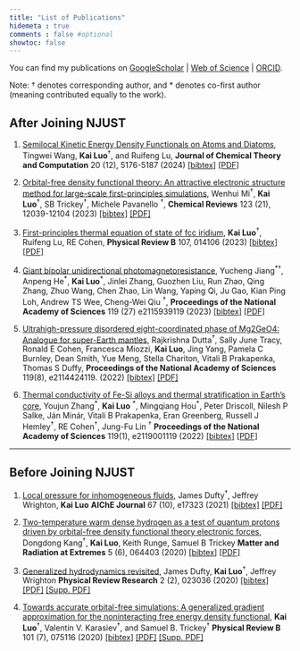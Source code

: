 ```yaml
---
title: "List of Publications"
hidemeta : true
comments : false #optional
showtoc: false
---
```


<!--  see https://gohugo.io/getting-started/configuration-markup/#goldmark for goldmark configuration -->


You can find my publications on [GoogleScholar](https://scholar.google.com/citations?hl=en&user=5byAayIAAAAJ) | [Web of Science](https://www.webofscience.com/wos/author/record/O-3048-2018) | [ORCID](https://orcid.org/0000-0002-3802-0029).

Note: &dagger; denotes corresponding author, and \* denotes co-first author (meaning contributed equally to the work).

## After Joining NJUST
1. [Semilocal Kinetic Energy Density Functionals on Atoms and Diatoms](https://doi.org/10.1021/acs.jctc.4c00532),
Tingwei Wang,   **Kai Luo**<sup>&dagger;</sup>, and Ruifeng Lu, **Journal of Chemical Theory and Computation**  20 (12), 5176-5187 (2024) 
  [[bibtex]](./Wang2024_JCTC.bib) [[PDF]]()

1. [Orbital-free density functional theory: An attractive electronic structure method for large-scale first-principles simulations](https://doi.org/10.1021/acs.chemrev.2c00758),
Wenhui Mi<sup>&dagger;</sup>,   **Kai Luo**<sup>&dagger;</sup>, SB Trickey<sup>&dagger;</sup>, Michele Pavanello <sup>&dagger;</sup>, **Chemical Reviews** 123 (21), 12039-12104 (2023) [[bibtex]](./Mi2023_ChemRev.bib) [[PDF]]()

1. [First-principles thermal equation of state of fcc iridium](https://doi.org/10.1103/PhysRevB.107.014106),
 **Kai Luo**<sup>&dagger;</sup>, Ruifeng Lu, RE Cohen, **Physical Review B** 107, 014106 (2023) [[bibtex]](./Luo2023_PRB.bibtex) [[PDF]]()

1. [Giant bipolar unidirectional photomagnetoresistance](https://doi.org/10.1073/pnas.2115939119),
 Yucheng Jiang<sup>\*&dagger;</sup>, Anpeng He<sup>\*</sup>,   **Kai Luo**<sup>\*</sup>, Jinlei Zhang, Guozhen Liu, Run Zhao, Qing Zhang, Zhuo Wang, Chen Zhao, Lin Wang, Yaping Qi, Ju Gao, Kian Ping Loh, Andrew TS Wee, Cheng-Wei Qiu <sup>&dagger;</sup>, **Proceedings of the National Academy of Sciences**  119 (27) e2115939119 (2023)  [[bibtex]](./Jiang2023_PNAS.bib) [[PDF]]()
   
1. [Ultrahigh-pressure disordered eight-coordinated phase of Mg2GeO4: Analogue for super-Earth mantles](https://doi.org/10.1073/pnas.2114424119),
 Rajkrishna Dutta<sup>&dagger;</sup>, Sally June Tracy, Ronald E Cohen, Francesca Miozzi,   **Kai Luo**, Jing Yang, Pamela C Burnley, Dean Smith, Yue Meng, Stella Chariton, Vitali B Prakapenka, Thomas S Duffy, **Proceedings of the National Academy of Sciences** 119(8), e2114424119. (2022) 
 [[bibtex]](./Dutta2022_PNAS.bib) [[PDF]]()

1. [Thermal conductivity of Fe-Si alloys and thermal stratification in Earth’s core](https://doi.org/10.1073/pnas.2119001119), 
Youjun Zhang<sup>\*</sup>,   **Kai Luo** <sup>\*</sup>, Mingqiang Hou<sup>\*</sup>, Peter Driscoll, Nilesh P Salke, Ján Minár, Vitali B Prakapenka, Eran Greenberg, Russell J Hemley<sup>&dagger;</sup>, RE Cohen<sup>&dagger;</sup>, Jung-Fu Lin <sup>&dagger;</sup>
 **Proceedings of the National Academy of Sciences** 119(1), e2119001119 (2022) 
 [[bibtex]](./Zhang2022_PNAS.bib) [[PDF]]()
   

<!-- 2. **Machine Learning in Data Science**
   - *Authors:* Alice Johnson, Bob Williams
   - *Publication Details:* Data Science Journal, 2022
   - [PDF](/path/to/publication2.pdf) | [Link](https://example.com/pub2)

3. **Advanced Techniques in Computational Biology**
   - *Authors:* Charlie Brown, Diana Prince
   - *Publication Details:* Bioinformatics Review, 2021
   - [PDF](/path/to/publication3.pdf) | [Link](https://example.com/pub3)

4. **Cybersecurity: Challenges and Solutions**
   - *Authors:* Eve White, Frank Black
   - *Publication Details:* Security Journal, 2020
   - [PDF](/path/to/publication4.pdf) | [Link](https://example.com/pub4)

5. **Data Visualization: Tools and Techniques**
   - *Authors:* Jane Doe, Diana Prince
   - *Publication Details:* Visualization Magazine, 2019
   - [PDF](/path/to/publication5.pdf) | [Link](https://example.com/pub5) -->

<!-- Add more publications as needed -->
---
## Before Joining NJUST

1. [Local pressure for inhomogeneous fluids](https://doi.org/10.1002/aic.17037),
    James Dufty<sup>&dagger;</sup>, Jeffrey Wrighton,   **Kai Luo**
    **AIChE Journal** 67 (10), e17323 (2021)
    [[bibtex]](./Dufty2021_AICHE.bib) [[PDF]]()

1. [Two-temperature warm dense hydrogen as a test of quantum protons driven by orbital-free density functional theory electronic forces](https://doi.org/10.1063/5.0025164),
    Dongdong Kang<sup>&dagger;</sup>,   **Kai Luo**, Keith Runge, Samuel B Trickey
    **Matter and Radiation at Extremes** 5 (6), 064403 (2020)
    [[bibtex]](./Kang2020_MRE.bib) [[PDF]]()

1. [Generalized hydrodynamics revisited](https://doi.org/10.1103/PhysRevResearch.2.023036),
   James Dufty,   **Kai Luo**<sup>&dagger;</sup>, Jeffrey Wrighton
   **Physical Review Research**  2 (2), 023036 (2020)
    [[bibtex]](./Dufty2020_PRR.bib) [[PDF]]() [[Supp. PDF]](./SupMat_resub.pdf)


1. [Towards accurate orbital-free simulations: A generalized gradient approximation for the noninteracting free energy density functional](https://doi.org/10.1103/PhysRevB.101.075116),
     **Kai Luo**<sup>&dagger;</sup>, Valentin V. Karasiev<sup>&dagger;</sup>, and Samuel B. Trickey<sup>&dagger;</sup>
    **Physical Review B** 101 (7), 075116 (2020)
    [[bibtex]](./Luo2020_PRB.bib) [[PDF]]() [[Supp. PDF]](./LuoPRB_SuppMaterials.pdf)






<!-- https://coderwall.com/p/hcqhja/coderwall-markdown-cheat-sheet -->

<!-- ©       &copy;
®       &reg;
†       &dagger;
‡       &Dagger;
±       &plusmn;
€       &euro;
™       &trade; -->